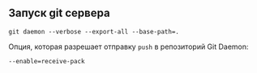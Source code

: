 ## Запуск git сервера
```git
git daemon --verbose --export-all --base-path=.
```

Опция, которая разрешает отправку `push` в репозиторий Git Daemon:
```git
--enable=receive-pack
```